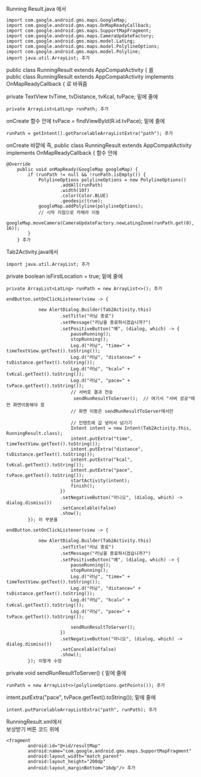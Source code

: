 Running Result.java 에서  
```import android.graphics.Color;  
import com.google.android.gms.maps.GoogleMap;  
import com.google.android.gms.maps.OnMapReadyCallback;  
import com.google.android.gms.maps.SupportMapFragment;  
import com.google.android.gms.maps.CameraUpdateFactory;  
import com.google.android.gms.maps.model.LatLng;  
import com.google.android.gms.maps.model.PolylineOptions;  
import com.google.android.gms.maps.model.Polyline;  
import java.util.ArrayList; 추가
```

public class RunningResult extends AppCompatActivity { 를  
public class RunningResult extends AppCompatActivity implements OnMapReadyCallback { 로 바꿔줌

private TextView tvTime, tvDistance, tvKcal, tvPace; 밑에 줄에  
```
private ArrayList<LatLng> runPath; 추가  
```
onCreate 함수 안에 tvPace = findViewById(R.id.tvPace); 밑에 줄에  
```
runPath = getIntent().getParcelableArrayListExtra("path"); 추가
```
onCreate 바깥에 즉, public class RunningResult extends AppCompatActivity implements OnMapReadyCallback { 함수 안에  
```
@Override  
    public void onMapReady(GoogleMap googleMap) {  
        if (runPath != null && !runPath.isEmpty()) {  
            PolylineOptions polylineOptions = new PolylineOptions()  
                    .addAll(runPath)  
                    .width(10f)  
                    .color(Color.BLUE)  
                    .geodesic(true);  
            googleMap.addPolyline(polylineOptions);  
            // 시작 지점으로 카메라 이동  
            googleMap.moveCamera(CameraUpdateFactory.newLatLngZoom(runPath.get(0), 16));  
        }  
    } 추가
``` 
Tab2Activity.java에서
```
import java.util.ArrayList; 추가
```
private boolean isFirstLocation = true; 밑에 줄에
```
private ArrayList<LatLng> runPath = new ArrayList<>(); 추가
```
```
endButton.setOnClickListener(view -> {

            new AlertDialog.Builder(Tab2Activity.this)
                    .setTitle("러닝 종료")
                    .setMessage("러닝을 종료하시겠습니까?")
                    .setPositiveButton("예", (dialog, which) -> {
                        pauseRunning();
                        stopRunning();
                        Log.d("러닝", "time=" + timeTextView.getText().toString());
                        Log.d("러닝", "distance=" + tvDistance.getText().toString());
                        Log.d("러닝", "kcal=" + tvKcal.getText().toString());
                        Log.d("러닝", "pace=" + tvPace.getText().toString());
                        // 서버로 결과 전송
                         sendRunResultToServer();  // 여기서 "서버 성공"때만 화면이동해야 함
                        // 화면 이동은 sendRunResultToServer에서만

                        // 인텐트에 값 넣어서 넘기기
                        Intent intent = new Intent(Tab2Activity.this, RunningResult.class);
                        intent.putExtra("time", timeTextView.getText().toString());
                        intent.putExtra("distance", tvDistance.getText().toString());
                        intent.putExtra("kcal", tvKcal.getText().toString());
                        intent.putExtra("pace", tvPace.getText().toString());
                        startActivity(intent);
                        finish();
                    })
                    .setNegativeButton("아니오", (dialog, which) -> dialog.dismiss())
                    .setCancelable(false)
                    .show();
        }); 이 부분을
```
```
endButton.setOnClickListener(view -> {

            new AlertDialog.Builder(Tab2Activity.this)
                    .setTitle("러닝 종료")
                    .setMessage("러닝을 종료하시겠습니까?")
                    .setPositiveButton("예", (dialog, which) -> {
                        pauseRunning();
                        stopRunning();
                        Log.d("러닝", "time=" + timeTextView.getText().toString());
                        Log.d("러닝", "distance=" + tvDistance.getText().toString());
                        Log.d("러닝", "kcal=" + tvKcal.getText().toString());
                        Log.d("러닝", "pace=" + tvPace.getText().toString());

                        sendRunResultToServer();
                    })
                    .setNegativeButton("아니오", (dialog, which) -> dialog.dismiss())
                    .setCancelable(false)
                    .show();
        }); 이렇게 수정
```
private void sendRunResultToServer() { 밑에 줄에
```
runPath = new ArrayList<>(polylineOptions.getPoints()); 추가
```
intent.putExtra("pace", tvPace.getText().toString()); 밑에 줄에
```
intent.putParcelableArrayListExtra("path", runPath); 추가
```

RunningResult.xml에서  
보상받기 버튼 코드 위에
```
<fragment
        android:id="@+id/resultMap"
        android:name="com.google.android.gms.maps.SupportMapFragment"
        android:layout_width="match_parent"
        android:layout_height="200dp"
        android:layout_marginBottom="16dp"/> 추가
```
